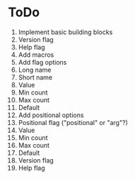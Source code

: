 # ToDo
 1. Implement basic building blocks
   1. Version flag
   2. Help flag
 2. Add macros
  1. Add flag options
   1. Long name
   2. Short name
   3. Value
   4. Min count
   5. Max count
   6. Default
  2. Add positional options
   1. Positional flag ("positional" or "arg"?)
   2. Value
   3. Min count
   4. Max count
   5. Default
  3. Version flag
  4. Help flag